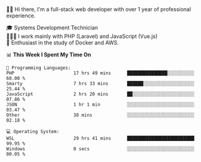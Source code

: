 🧑🏻 Hi there, I'm a full-stack web developer with over 1 year of professional experience.

🎓 Systems Development Technician<br/>
🧑🏻‍💻 I work mainly with PHP (Laravel) and JavaScript (Vue.js)<br/>
📘 Enthusiast in the study of Docker and AWS.<br/>

<!--START_SECTION:waka-->
📊 **This Week I Spent My Time On** 

```text
💬 Programming Languages: 
PHP                      17 hrs 49 mins      ███████████████░░░░░░░░░░   60.00 % 
Smarty                   7 hrs 33 mins       ██████░░░░░░░░░░░░░░░░░░░   25.44 % 
JavaScript               2 hrs 20 mins       ██░░░░░░░░░░░░░░░░░░░░░░░   07.86 % 
JSON                     1 hr 1 min          ░░░░░░░░░░░░░░░░░░░░░░░░░   03.47 % 
Other                    38 mins             ░░░░░░░░░░░░░░░░░░░░░░░░░   02.18 % 

💻 Operating System: 
WSL                      29 hrs 41 mins      █████████████████████████   99.95 % 
Windows                  0 secs              ░░░░░░░░░░░░░░░░░░░░░░░░░   00.05 % 

```


<!--END_SECTION:waka-->
